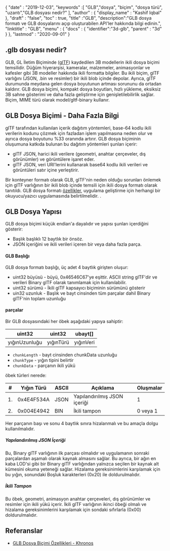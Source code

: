 {
  "date" : "2019-12-03",
  "keywords" :[ "GLB","dosya", "biçim", "dosya türü", "uzantı","GLB dosyası nedir?" ],
  "author" : {
    "display_name" : "Kashif Iqbal"
},
  "draft" : "false",
  "toc" : true,
  "title" :"GLB",
  "description":"GLB dosya formatı ve GLB dosyalarını açıp oluşturabilen API'ler hakkında bilgi edinin.",
  "linktitle" : "GLB",
  "menu" : {
    "docs" : {
      "identifier":"3d-glb",
      "parent" : "3d"
}
},
  "lastmod" : "2020-09-01"
}

## .glb dosyası nedir?

GLB, GL İletim Biçiminde ([glTF](/tr/3d/gltf/)) kaydedilen 3B modellerin ikili dosya biçimi temsilidir. Düğüm hiyerarşisi, kameralar, malzemeler, animasyonlar ve kafesler gibi 3B modeller hakkında ikili formatta bilgiler. Bu ikili biçim, glTF varlığını (JSON, .bin ve resimler) bir ikili blob içinde depolar. Ayrıca, glTF durumunda meydana gelen dosya boyutunun artması sorununu da ortadan kaldırır. GLB dosya biçimi, kompakt dosya boyutları, hızlı yükleme, eksiksiz 3B sahne gösterimi ve daha fazla geliştirme için genişletilebilirlik sağlar. Biçim, MIME türü olarak model/gltf-binary kullanır.

## GLB Dosya Biçimi - Daha Fazla Bilgi

glTF tarafından kullanılan içerik dağıtım yöntemleri, base-64 kodlu ikili verilerin kodunu çözmek için fazladan işlem yapılmasına neden olur ve ayrıca dosya boyutunu %33 oranında artırır. GLB dosya biçiminin oluşumuna katkıda bulunan bu dağıtım yöntemleri şunları içerir:

* glTF JSON, harici ikili verilere (geometri, anahtar çerçeveler, dış görünümler) ve görüntülere işaret eder.
* glTF JSON, veri URI'lerini kullanarak base64 kodlu ikili verileri ve görüntüleri satır içine yerleştirir.

Bir konteyner formatı olarak GLB, glTF'nin neden olduğu sorunları önlemek için glTF varlığının bir ikili blob içinde temsili için ikili dosya formatı olarak tanıtıldı. GLB dosya formatı [özellikler](https://github.com/KhronosGroup/glTF/tree/main/specification/2.0#glb-file-format-specification), uygulama geliştirme için herhangi bir okuyucu/yazıcı uygulamasında belirtilmelidir. .

## GLB Dosya Yapısı

GLB dosya biçimi küçük endian'a dayalıdır ve yapısı şunları içerdiğini gösterir:

* Başlık başlıklı 12 baytlık bir önsöz.
* JSON içeriğini ve ikili verileri içeren bir veya daha fazla parça.

#### GLB Başlığı

GLB dosya formatı başlığı, üç adet 4 baytlık girişten oluşur:

* uint32 büyüsü - büyü, 0x46546C67'ye eşittir. ASCII string glTF'dir ve verileri Binary glTF olarak tanımlamak için kullanılabilir.
* uint32 sürümü - İkili glTF kapsayıcı biçiminin sürümünü gösterir
* uin32 uzunluk - Başlık ve bayt cinsinden tüm parçalar dahil Binary glTF'nin toplam uzunluğu

#### parçalar

Bir GLB dosyasındaki her öbek aşağıdaki yapıya sahiptir:

|uint32|uint32|ubayt[]
---|---|---|
|yığınUzunluğu|yığınTürü|yığınVeri

* `chunkLength` - bayt cinsinden chunkData uzunluğu
* `chunkType` - yığın tipini belirtir
* `chunkData` - parçanın ikili yükü

öbek türleri nerede:

|# |Yığın Türü|ASCII|Açıklama|Oluşmalar
---|---|---|---|---|
|1.|0x4E4F534A|JSON|Yapılandırılmış JSON içeriği|1
|2.|0x004E4942|BIN|İkili tampon|0 veya 1

Her parçanın başı ve sonu 4 baytlık sınıra hizalanmalı ve bu amaçla dolgu kullanılmalıdır.

##### Yapılandırılmış JSON İçeriği

Bu, Binary glTF varlığının ilk parçası olmalıdır ve uygulamanın sonraki parçalardan aşamalı olarak kaynak almasını sağlar. Bu ayrıca, bir ağın en kaba LOD'si gibi bir Binary glTF varlığından yalnızca seçilen bir kaynak alt kümesini okuma yeteneği sağlar. Hizalama gereksinimlerini karşılamak için bu yığın, sonundaki Boşluk karakterleri (0x20) ile doldurulmalıdır.

##### İkili Tampon #####

Bu öbek, geometri, animasyon anahtar çerçeveleri, dış görünümler ve resimler için ikili yükü içerir. İkili glTF varlığının ikinci öbeği olmalı ve hizalama gereksinimlerini karşılamak için sondaki sıfırlarla (0x00) doldurulmalıdır.

## Referanslar ##

* [GLB Dosya Biçimi Özellikleri - Khronos](/tr/3d/gltf/)

